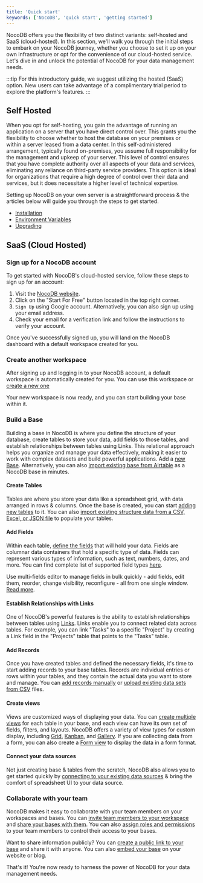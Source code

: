 ```yaml
---
title: 'Quick start'
keywords: ['NocoDB', 'quick start', 'getting started']
---
```



NocoDB offers you the flexibility of two distinct variants: self-hosted and SaaS (cloud-hosted). In this section, we'll walk you through the initial steps to embark on your NocoDB journey, whether you choose to set it up on your own infrastructure or opt for the convenience of our cloud-hosted service. Let's dive in and unlock the potential of NocoDB for your data management needs.

:::tip
For this introductory guide, we suggest utilizing the hosted (SaaS) option. New users can take advantage of a complimentary trial period to explore the platform's features.
:::

## Self Hosted

When you opt for self-hosting, you gain the advantage of running an application on a server that you have direct control over. This grants you the flexibility to choose whether to host the database on your premises or within a server leased from a data center. In this self-administered arrangement, typically found on-premises, you assume full responsibility for the management and upkeep of your server. This level of control ensures that you have complete authority over all aspects of your data and services, eliminating any reliance on third-party service providers. This option is ideal for organizations that require a high degree of control over their data and services, but it does necessitate a higher level of technical expertise.

Setting up NocoDB on your own server is a straightforward process & the articles below will guide you through the steps to get started.

- [Installation](/getting-started/self-hosted/installation)
- [Environment Variables](/getting-started/self-hosted/environment-variables)
- [Upgrading](/getting-started/self-hosted/upgrading)


## SaaS (Cloud Hosted)


### Sign up for a NocoDB account

To get started with NocoDB's cloud-hosted service, follow these steps to sign up for an account:

1. Visit the [NocoDB website](https://www.nocodb.com).
2. Click on the "Start For Free" button located in the top right corner.
3. `Sign Up` using Google account. Alternatively, you can also sign up using your email address.
4. Check your email for a verification link and follow the instructions to verify your account.

Once you've successfully signed up, you will land on the NocoDB dashboard with a default workspace created for you.

### Create another workspace

After signing up and logging in to your NocoDB account, a default workspace is automatically created for you. You can use this workspace or [create a new one](/workspaces/create-workspace)   

Your new workspace is now ready, and you can start building your base within it.

### Build a Base

Building a base in NocoDB is where you define the structure of your database, create tables to store your data, add fields to those tables, and establish relationships between tables using Links. This relational approach helps you organize and manage your data effectively, making it easier to work with complex datasets and build powerful applications. Add a [new Base](/bases/create-base). Alternatively, you can also [import existing base from Airtable](/bases/import-base-from-airtable) as a NocoDB base in minutes.

#### Create Tables

Tables are where you store your data like a spreadsheet grid, with data arranged in rows & columns. Once the base is created, you can start [adding new tables](/tables/create-table) to it. You can also [import existing structure data from a CSV, Excel, or JSON file](/tables/create-table-via-import) to populate your tables. 

#### Add Fields

Within each table, [define the fields](/fields/fields-overview) that will hold your data. Fields are columnar data containers that hold a specific type of data. Fields can represent various types of information, such as text, numbers, dates, and more. You can find complete list of supported field types [here](/fields/fields-overview).

Use multi-fields editor to manage fields in bulk quickly - add fields, edit them, reorder, change visibility, reconfigure - all from one single window. [Read more](/fields/multi-fields-editor).   

#### Establish Relationships with Links

One of NocoDB's powerful features is the ability to establish relationships between tables using [Links](/fields/field-types/links-based/links). Links enable you to connect related data across tables. For example, you can link "Tasks" to a specific "Project" by creating a Link field in the "Projects" table that points to the "Tasks" table.

#### Add Records

Once you have created tables and defined the necessary fields, it's time to start adding records to your base tables. Records are individual entries or rows within your tables, and they contain the actual data you want to store and manage. You can [add records manually](/records/create-record) or [upload existing data sets from CSV](/tables/import-data-into-existing-table) files.

#### Create views

Views are customized ways of displaying your data. You can [create multiple views](/views/create-view) for each table in your base, and each view can have its own set of fields, filters, and layouts. NocoDB offers a variety of view types for custom display, including [Grid](/views/view-types/grid), [Kanban](/views/view-types/kanban), and [Gallery](/views/view-types/gallery). If you are collecting data from a form, you can also create a [Form view](/views/view-types/form) to display the data in a form format. 

#### Connect your data sources

Not just creating base & tables from the scratch, NocoDB also allows you to get started quickly by [connecting to your existing data sources](/data-sources/data-source-overview) & bring the comfort of spreadsheet UI to your data source. 

### Collaborate with your team

NocoDB makes it easy to collaborate with your team members on your workspaces and bases. You can [invite team members to your workspace](/collaboration/workspace-collaboration) and [share your bases with them](/collaboration/base-collaboration). You can also [assign roles and permissions](/roles-and-permissions/roles-permissions-overview) to your team members to control their access to your bases.

Want to share information publicly? You can [create a public link to your base](/collaboration/share-base) and share it with anyone. You can also [embed your base](/collaboration/share-base#embeddable-frame) on your website or blog.

That's it! You're now ready to harness the power of NocoDB for your data management needs.



